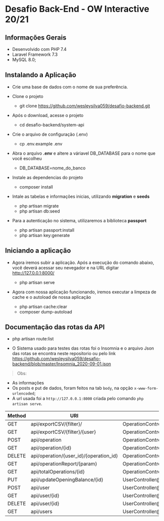 # Desafio Back-End - OW Interactive 20/21

## Informações Gerais

- Desenvolvido com PHP 7.4
- Laravel Framework 7.3
- MySQL 8.0;

## Instalando a Aplicação

- Crie uma base de dados com o nome de sua preferência.

- Clone o projeto
	- git clone https://github.com/wesleysilva059/desafio-backend.git

- Após o download, acesse o projeto
	- cd desafio-backend/system-api

- Crie o arquivo de configuração (.env)
	- cp .env.example .env

- Abra o arquivo **.env** e altere a váriavel DB_DATABASE para o nome que você escolheu
	- DB_DATABASE=nome_do_banco

- Instale as dependencias do projeto
	- composer install

- Intale as tabelas e informações inicias, utilizando **migration** e **seeds**
	- php artisan migrate
	- php artisan db:seed

- Para a autenticação no sistema, utilizaremos a biblioteca **passport**
	- php artisan passport:install
	- php artisan key:generate

## Iniciando a aplicação

- Agora iremos subir a aplicação. Após a execução do comando abaixo, você deverá acessar seu nevegador e na URL digitar http://127.0.0.1:8000/
	- php artisan serve

- Agora com nossa aplicação funcionando, iremos executar a limpeza de cache e o autoload de nossa aplicação
	- php artisan cache:clear
	- composer dump-autoload

## Documentação das rotas da API

- php artisan route:list

- O Sistema usado para testes das rotas foi o Insomnia e o arquivo Json das rotas se encontra neste repositorio ou pelo link https://github.com/wesleysilva059/desafio-backend/blob/master/Insomnia_2020-09-01.json

> Obs:

- As informações 
- Os posts e put de dados, foram feitos na tab `body`, na opção `x-www-form-urlencoded`;
- A url usada foi a `http://127.0.0.1:8000` criada pelo comando `php artisan serve`.


| Method | URI                                          | Action                                   |
|--------|----------------------------------------------|------------------------------------------|
|GET     | api/exportCSV/{filter}/                      | OperationController@exportCVS            |
|GET     | api/exportCSV/{filter}/{user}                | OperationController@exportCVS            |
|POST    | api/operation                                | OperationController@storeOperation       |
|GET     | api/operation/{id}                           | OperationController@showOperation        |
|DELETE  | api/operation/{user_id}/{operation_id}       | OperationController@destroyOperation     |
|GET     | api/operationReport/{param}                  | OperationController@operationReport      |
|GET     | api/totalOperations/{id}                     | OperationController@totalOperations      |
|PUT     | api/updateOpeningBalance/{id}                | UserController@updateOpeningBalance      |
|POST    | api/user                                     | UserController@storeUser                 |
|GET     | api/user/{id}                                | UserController@showUser                  |
|DELETE  | api/user/{id}                                | UserController@destroyUser               |
|GET     | api/users                                    | UserController@listUsers                 |
 
